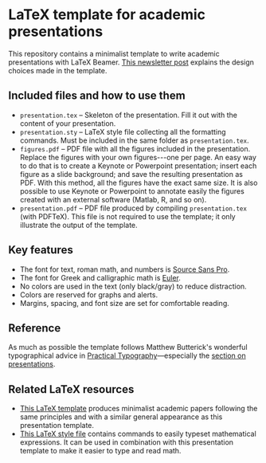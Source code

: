 # LaTeX template for academic presentations

This repository contains a minimalist template to write academic presentations with LaTeX Beamer. [This newsletter post](https://pmichaillat.substack.com/p/a-minimalist-template-for-academic) explains the design choices made in the template.

## Included files and how to use them

- `presentation.tex` –  Skeleton of the presentation. Fill it out with the content of your presentation.
- `presentation.sty` –  LaTeX style file collecting all the formatting commands. Must be included in the same folder as `presentation.tex`.
- `figures.pdf` – PDF file with all the figures included in the presentation. Replace the figures with your own figures---one per page. An easy way to do that is to create a Keynote or Powerpoint presentation; insert each figure as a slide background; and save the resulting presentation as PDF. With this method, all the figures have the exact same size. It is also possible to use Keynote or Powerpoint to annotate easily the figures created with an external software (Matlab, R, and so on).
- `presentation.pdf` – PDF file produced by compiling `presentation.tex` (with PDFTeX). This file is not required to use the template; it only illustrate the output of the template.

## Key features

- The font for text, roman math, and numbers is [Source Sans Pro](https://fonts.google.com/specimen/Source+Sans+Pro).
- The font for Greek and calligraphic math is [Euler](http://luc.devroye.org/fonts-26139.html).
- No colors are used in the text (only black/gray) to reduce distraction.
- Colors are reserved for graphs and alerts.
- Margins, spacing, and font size are set for comfortable reading.

## Reference

As much as possible the template follows Matthew Butterick's wonderful typographical advice in [Practical Typography](https://practicaltypography.com)—especially the [section on presentations](https://practicaltypography.com/presentations.html).

## Related LaTeX resources

- [This LaTeX template](https://github.com/pmichaillat/latex-paper) produces minimalist academic papers following the same principles and with a similar general appearance as this presentation template. 
- [This LaTeX style file](https://github.com/pmichaillat/latex-math) contains commands to easily typeset mathematical expressions. It can be used in combination with this presentation template to make it easier to type and read math.
